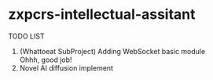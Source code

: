 # zxpcrs-intellectual-assitant

TODO LIST  
1. (Whattoeat SubProject) Adding WebSocket basic module  
    Ohhh, good job!
2. Novel AI diffusion implement
